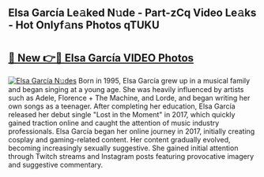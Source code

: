 ## Elsa García Le𝚊ked N𝚞de - Part-zCq Video Le𝚊ks - Hot Onlyf𝚊ns Photos qTUKU

# <h2><a href="http://ab83122.deff.icu/?id=Elsa+Garc%c3%ada">🔗 New 👉🔴 Elsa García VIDEO Photos</a></h2>

[![Elsa García N𝚞des](https://i.imgur.com/rIISA9y.gif)](http://ab83122.deff.icu/?id=Elsa+Garc%c3%ada)
Born in 1995, Elsa García grew up in a musical family and began singing at a young age. She was heavily influenced by artists such as Adele, Florence + The Machine, and Lorde, and began writing her own songs as a teenager. After completing her education, Elsa García released her debut single "Lost in the Moment" in 2017, which quickly gained traction online and caught the attention of music industry professionals. Elsa García began her online journey in 2017, initially creating cosplay and gaming-related content. Her content gradually evolved, becoming increasingly sexually suggestive. She gained initial attention through Twitch streams and Instagram posts featuring provocative imagery and suggestive commentary.
